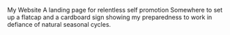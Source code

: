 My Website
A landing page for relentless self promotion
Somewhere to set up a flatcap and a cardboard sign showing my preparedness to work in defiance of natural seasonal cycles.
